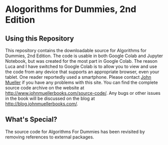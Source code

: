 # Alogorithms for Dummies, 2nd Edition
## Using this Repository
This repository contains the downloadable source for Algorithms for Dummies, 2nd Edition. The code is usable in both Google Colab and Jupyter Notebook, but was created for the most part in Google Colab. The reason Luca and I have switched to Google Colab is to allow you to view and use the code from any device that supports an appropriate browser, even your tablet. One reader reportedly used a smartphone. Please contact [John Mueller](mailto:John@JohnMuellerBooks) if you have any problems with this site. You can find the complete source code archive on the website at http://www.johnmuellerbooks.com/source-code/. Any bugs or other issues in the book will be discussed on the blog at http://blog.johnmuellerbooks.com/.
## What's Special?
The source code for Algorithms For Dummies has been revisited by removing references to external packages.
